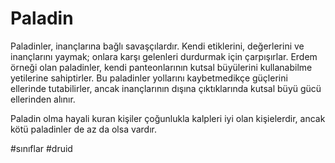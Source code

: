 # Paladin
Paladinler, inançlarına bağlı savaşçılardır. Kendi etiklerini, değerlerini ve inançlarını yaymak; onlara karşı gelenleri durdurmak için çarpışırlar. Erdem örneği olan paladinler, kendi panteonlarının kutsal büyülerini kullanabilme yetilerine sahiptirler. Bu paladinler yollarını kaybetmedikçe güçlerini ellerinde tutabilirler, ancak inançlarının dışına çıktıklarında kutsal büyü gücü ellerinden alınır.

Paladin olma hayali kuran kişiler çoğunlukla kalpleri iyi olan kişielerdir, ancak kötü paladinler de az da olsa vardır.

#sınıflar #druid